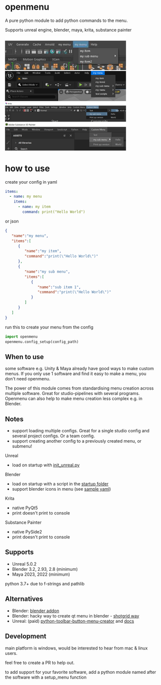 # openmenu
A pure python module to add python commands to the menu.

Supports unreal engine, blender, maya, krita, substance painter

<img src="samples/menu_screen_maya.jpg" width="400"/>
<img src="samples/menu_screen_unreal5.jpg" width="400"/>
<img src="samples/menu_screen_krita.jpg" width="400"/>
<img src="samples/menu_screen_substance_painter.jpg" width="400"/>

# how to use

create your config in yaml
```yaml
items:
  - name: my menu
    items:
      - name: my item
        command: print("Hello World")
```
or json
```json
{
   "name":"my menu",
   "items":[
      {
         "name":"my item",
         "command":"print(\"Hello World\")"
      },
      {
         "name":"my sub menu",
         "items":[
            {
               "name":"sub item 1",
               "command":"print(\"Hello World\")"
            }
         ]
      }
   ]
}     
```
run this to create your menu from the config
```python
import openmenu
openmenu.config_setup(config_path)
```

## When to use

some software e.g. Unity & Maya already have good ways to make custom menus. If you only use 1 software and find it easy to make a menu, you don't need openmenu.

The power of this module comes from standardising menu creation across multiple software. Great for studio-pipelines with several programs.
Openmenu can also help to make menu creation less complex e.g. in Blender.

## Notes
- support loading multiple configs. Great for a single studio config and several project configs. Or a team config.
- support creating another config to a previously created menu, or submenu!

Unreal
- load on startup with [init_unreal.py](https://docs.unrealengine.com/4.27/en-US/ProductionPipelines/ScriptingAndAutomation/Python/#theinit_unreal.pyfile)

Blender
- load on startup with a script in the [startup folder](https://docs.blender.org/manual/en/dev/advanced/blender_directory_layout.html#path-layout)
- support blender icons in menu (see [sample yaml](https://github.com/hannesdelbeke/openmenu/blob/main/samples/menu_config_blender.yaml))

Krita
- native PyQt5
- print doesn't print to console

Substance Painter
- native PySide2
- print doesn't print to console

## Supports
- Unreal 5.0.2
- Blender 3.2, 2.93, 2.8 (minimum)
- Maya 2023, 2022 (minimum)

python 3.7+ due to f-strings and pathlib

## Alternatives
- Blender: [blender addon](https://github.com/friedererdmann/blender_menus)
- Blender: hacky way to create qt menu in blender - [shotgrid way](https://github.com/diegogarciahuerta/tk-blender/blob/d2c21fa53ab861886858388fbdc115e6d4e10a9d/resources/scripts/startup/Shotgun_menu.py#L156)
- Unreal: (paid) [python-toolbar-button-menu-creator](https://www.unrealengine.com/marketplace/en-US/product/python-toolbar-button-menu-creator/reviews?sessionInvalidated=true) and [docs](https://github.com/imgspc/UnrealMenuItem-Docs)

## Development

main platform is windows, would be interested to hear from mac & linux users.

feel free to create a PR to help out.

to add support for your favorite software, add a python module named after the software with a setup_menu function
